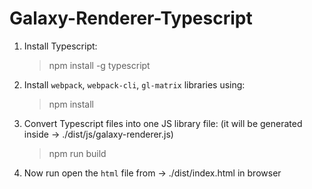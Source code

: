 # Galaxy-Renderer-Typescript

1) Install Typescript:
   > npm install -g typescript

2) Install  `webpack`, `webpack-cli`, `gl-matrix` libraries using:
   > npm install

3) Convert Typescript files into one JS library file:
   (it will be generated inside -> ./dist/js/galaxy-renderer.js)
   > npm run build

4) Now run open the `html` file from -> ./dist/index.html in browser
